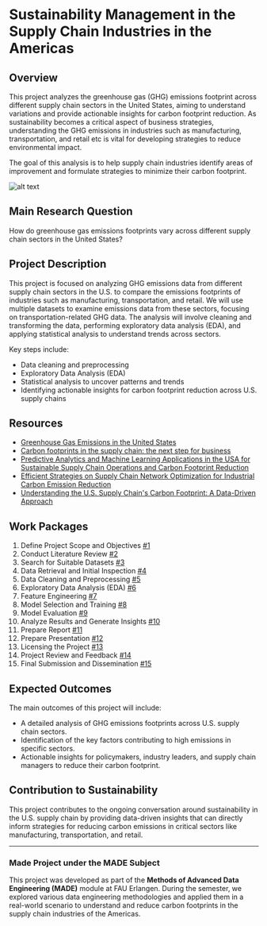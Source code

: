 # Sustainability Management in the Supply Chain Industries in the Americas

## Overview

This project analyzes the greenhouse gas (GHG) emissions footprint across different supply chain sectors in the United States, aiming to understand variations and provide actionable insights for carbon footprint reduction. As sustainability becomes a critical aspect of business strategies, understanding the GHG emissions in industries such as manufacturing, transportation, and retail etc is vital for developing strategies to reduce environmental impact.

The goal of this analysis is to help supply chain industries identify areas of improvement and formulate strategies to minimize their carbon footprint.

![alt text](<GHG Emission in US.png>)

## Main Research Question

How do greenhouse gas emissions footprints vary across different supply chain sectors in the United States?

## Project Description

This project is focused on analyzing GHG emissions data from different supply chain sectors in the U.S. to compare the emissions footprints of industries such as manufacturing, transportation, and retail. We will use multiple datasets to examine emissions data from these sectors, focusing on transportation-related GHG data. The analysis will involve cleaning and transforming the data, performing exploratory data analysis (EDA), and applying statistical analysis to understand trends across sectors.

Key steps include:
- Data cleaning and preprocessing
- Exploratory Data Analysis (EDA)
- Statistical analysis to uncover patterns and trends
- Identifying actionable insights for carbon footprint reduction across U.S. supply chains

## Resources

- [Greenhouse Gas Emissions in the United States](https://net0.com/blog/greenhouse-gas-emissions-in-the-united-states)
- [Carbon footprints in the supply chain: the next step for business](https://openknowledge.fao.org/server/api/core/bitstreams/a9d7fdd3-1699-4fd5-bd9e-e7f1aee9c781/content)
- [Predictive Analytics and Machine Learning Applications in the USA for Sustainable Supply Chain Operations and Carbon Footprint Reduction](https://www.researchgate.net/profile/Mahfuz-Alam-11/publication/382689843_Predictive_Analytics_and_Machine_Learning_Applications_in_the_USA_for_Sustainable_Supply_Chain_Operations_and_Carbon_Footprint_Reduction/links/66ab2fb74433ad480e8a15cb/Predictive-Analytics-and-Machine-Learning-Applications-in-the-USA-for-Sustainable-Supply-Chain-Operations-and-Carbon-Footprint-Reduction.pdf)
- [Efficient Strategies on Supply Chain Network Optimization for Industrial Carbon Emission Reduction](https://arxiv.org/abs/2404.16863)
- [Understanding the U.S. Supply Chain's Carbon Footprint: A Data-Driven Approach](https://www.sciencedirect.com/science/article/abs/pii/S0925527324000355)

## Work Packages

1. Define Project Scope and Objectives [#1](https://github.com/monikaits44/made-project/issues/1)
2. Conduct Literature Review [#2](https://github.com/monikaits44/made-project/issues/2)
3. Search for Suitable Datasets [#3](https://github.com/monikaits44/made-project/issues/3)
4. Data Retrieval and Initial Inspection [#4](https://github.com/monikaits44/made-project/issues/4)
5. Data Cleaning and Preprocessing [#5](https://github.com/monikaits44/made-project/issues/5)
6. Exploratory Data Analysis (EDA) [#6](https://github.com/monikaits44/made-project/issues/6)
7. Feature Engineering [#7](https://github.com/monikaits44/made-project/issues/7)
8. Model Selection and Training [#8](https://github.com/monikaits44/made-project/issues/8)
9. Model Evaluation [#9](https://github.com/monikaits44/made-project/issues/9)
10. Analyze Results and Generate Insights [#10](https://github.com/monikaits44/made-project/issues/10)
11. Prepare Report [#11](https://github.com/monikaits44/made-project/issues/11)
12. Prepare Presentation [#12](https://github.com/monikaits44/made-project/issues/12)
13. Licensing the Project [#13](https://github.com/monikaits44/made-project/issues/13)
14. Project Review and Feedback [#14](https://github.com/monikaits44/made-project/issues/14)
15. Final Submission and Dissemination [#15](https://github.com/monikaits44/made-project/issues/15)

## Expected Outcomes

The main outcomes of this project will include:
- A detailed analysis of GHG emissions footprints across U.S. supply chain sectors.
- Identification of the key factors contributing to high emissions in specific sectors.
- Actionable insights for policymakers, industry leaders, and supply chain managers to reduce their carbon footprint.

## Contribution to Sustainability

This project contributes to the ongoing conversation around sustainability in the U.S. supply chain by providing data-driven insights that can directly inform strategies for reducing carbon emissions in critical sectors like manufacturing, transportation, and retail.

---

### Made Project under the MADE Subject

This project was developed as part of the **Methods of Advanced Data Engineering (MADE)** module at FAU Erlangen. During the semester, we explored various data engineering methodologies and applied them in a real-world scenario to understand and reduce carbon footprints in the supply chain industries of the Americas.
